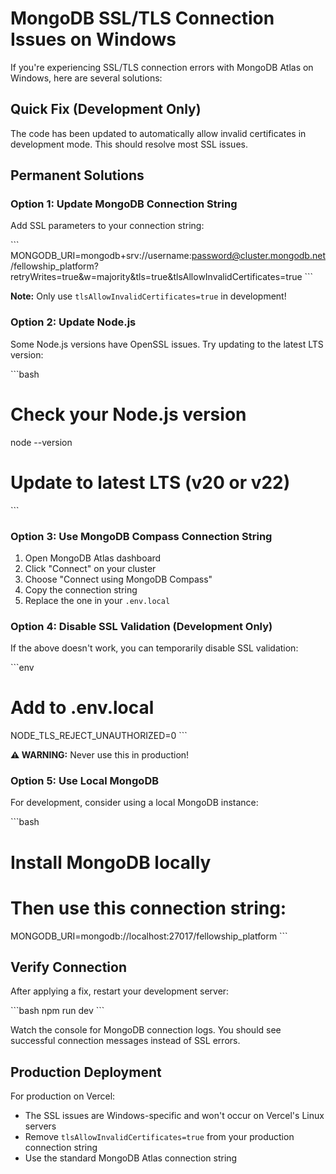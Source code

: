 # MongoDB SSL/TLS Connection Issues on Windows

If you're experiencing SSL/TLS connection errors with MongoDB Atlas on Windows, here are several solutions:

## Quick Fix (Development Only)

The code has been updated to automatically allow invalid certificates in development mode. This should resolve most SSL issues.

## Permanent Solutions

### Option 1: Update MongoDB Connection String

Add SSL parameters to your connection string:

\`\`\`
MONGODB_URI=mongodb+srv://username:password@cluster.mongodb.net/fellowship_platform?retryWrites=true&w=majority&tls=true&tlsAllowInvalidCertificates=true
\`\`\`

**Note:** Only use `tlsAllowInvalidCertificates=true` in development!

### Option 2: Update Node.js

Some Node.js versions have OpenSSL issues. Try updating to the latest LTS version:

\`\`\`bash

# Check your Node.js version

node --version

# Update to latest LTS (v20 or v22)

\`\`\`

### Option 3: Use MongoDB Compass Connection String

1. Open MongoDB Atlas dashboard
2. Click "Connect" on your cluster
3. Choose "Connect using MongoDB Compass"
4. Copy the connection string
5. Replace the one in your `.env.local`

### Option 4: Disable SSL Validation (Development Only)

If the above doesn't work, you can temporarily disable SSL validation:

\`\`\`env

# Add to .env.local

NODE_TLS_REJECT_UNAUTHORIZED=0
\`\`\`

**⚠️ WARNING:** Never use this in production!

### Option 5: Use Local MongoDB

For development, consider using a local MongoDB instance:

\`\`\`bash

# Install MongoDB locally

# Then use this connection string:

MONGODB_URI=mongodb://localhost:27017/fellowship_platform
\`\`\`

## Verify Connection

After applying a fix, restart your development server:

\`\`\`bash
npm run dev
\`\`\`

Watch the console for MongoDB connection logs. You should see successful connection messages instead of SSL errors.

## Production Deployment

For production on Vercel:

- The SSL issues are Windows-specific and won't occur on Vercel's Linux servers
- Remove `tlsAllowInvalidCertificates=true` from your production connection string
- Use the standard MongoDB Atlas connection string
